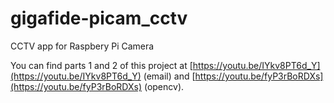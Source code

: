 # gigafide-picam_cctv
CCTV app for Raspbery Pi Camera

You can find parts 1 and 2 of this project at [https://youtu.be/IYkv8PT6d_Y](https://youtu.be/IYkv8PT6d_Y) (email) and [https://youtu.be/fyP3rBoRDXs](https://youtu.be/fyP3rBoRDXs) (opencv).
